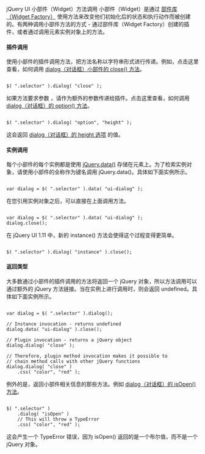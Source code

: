  jQuery UI 小部件（Widget）方法调用
 小部件（Widget）是通过 [部件库（Widget Factory）](http://www.w3cschool.cc/jqueryui/jqueryui-widget-factory.html) 使用方法来改变他们初始化后的状态和执行动作而被创建的。有两种调用小部件方法的方式 - 通过部件库（Widget Factory）创建的插件，或者通过调用元素实例对象上的方法。

 
#### 插件调用

 使用小部件的插件调用方法，把方法名称以字符串形式进行传递。例如，点击这里查看，如何调用 [dialog（对话框）小部件的 close() 方法](http://www.w3cschool.cc/jqueryui/api-dialog.html#method-close)。

 
```

$( ".selector" ).dialog( "close" );

```
 如果方法要求参数 ，请作为额外的参数传递给插件。点击这里查看，如何调用 [dialog（对话框）的 option() 方法](http://www.w3cschool.cc/jqueryui/api-dialog.html#method-option)。

 
```

$( ".selector" ).dialog( "option", "height" );

```
 这会返回 [dialog（对话框）的 height 选项](http://www.w3cschool.cc/jqueryui/api-dialog.html#option-height) 的值。

 
#### 实例调用

 每个小部件的每个实例都是使用 [jQuery.data()](http://www.w3cschool.cc//api.jquery.com/jQuery.data/) 存储在元素上。为了检索实例对象，请使用小部件的全称作为键名调用 jQuery.data()。具体如下面实例所示。

 
```

var dialog = $( ".selector" ).data( "ui-dialog" );

```
 在您引用实例对象之后，可以直接在上面调用方法。

 
```

var dialog = $( ".selector" ).data( "ui-dialog" );
dialog.close();

```
 在 jQuery UI 1.11 中，新的 instance() 方法会使得这个过程变得更简单。

 
```

$( ".selector" ).dialog( "instance" ).close();

```
 
#### 返回类型

 大多数通过小部件的插件调用的方法将返回一个 jQuery 对象，所以方法调用可以通过额外的 jQuery 方法链接。当在实例上进行调用时，则会返回 undefined。具体如下面实例所示。

 
```

var dialog = $( ".selector" ).dialog();
 
// Instance invocation - returns undefined
dialog.data( "ui-dialog" ).close();
 
// Plugin invocation - returns a jQuery object
dialog.dialog( "close" );
 
// Therefore, plugin method invocation makes it possible to
// chain method calls with other jQuery functions
dialog.dialog( "close" )
    .css( "color", "red" );

```
 例外的是，返回小部件相关信息的那些方法。例如 [dialog（对话框）的 isOpen() 方法](http://www.w3cschool.cc/jqueryui/api-dialog.html#method-isOpen)。

 
```

$( ".selector" )
    .dialog( "isOpen" )
    // This will throw a TypeError
    .css( "color", "red" );

```
 这会产生一个 TypeError 错误，因为 isOpen() 返回的是一个布尔值，而不是一个 jQuery 对象。

 

